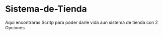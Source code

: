 # Sistema-de-Tienda
Aqui encontraras Scritp para poder darle vida aun sistema de tienda con 2 Opciones
